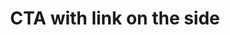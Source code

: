 ---
title: CTA with link on the side
category: Marketing
paid: true
isActive: true
ltr: {"vue":{"vueCss":[],"vueTail":[]},"preview":"function App() {\n    return (\n        <section className=\"py-14\">\n            <div className=\"max-w-screen-xl mx-auto px-4  gap-x-12 justify-between md:flex md:px-8\">\n                <div className=\"max-w-xl\">\n                    <h3 className=\"text-gray-800 text-3xl font-semibold sm:text-4xl\">\n                        Build your SaaS solution with help from our experts\n                    </h3>\n                    <p className=\"mt-3 text-gray-600\">\n                        Duis aute irure dolor in reprehenderit in voluptate velit esse cillum dolore eu fugiat nulla pariatur.\n                    </p>\n                </div>\n                <div className=\"flex-none mt-4 md:mt-0\">\n                    <a href=\"javascript:void(0)\" className=\"inline-block py-2 px-4 text-white font-medium bg-indigo-600 duration-150 hover:bg-indigo-500 active:bg-indigo-700 rounded-lg shadow-md hover:shadow-none\">\n                        Learn more\n                    </a>\n                </div>\n            </div>\n        </section>\n    )\n}","react":{"jsxCss":[],"jsxTail":[{"code":"export default () => {\n    return (\n        <section className=\"py-14\">\n            <div className=\"max-w-screen-xl mx-auto px-4  gap-x-12 justify-between md:flex md:px-8\">\n                <div className=\"max-w-xl\">\n                    <h3 className=\"text-gray-800 text-3xl font-semibold sm:text-4xl\">\n                        Build your SaaS solution with help from our experts\n                    </h3>\n                    <p className=\"mt-3 text-gray-600\">\n                        Duis aute irure dolor in reprehenderit in voluptate velit esse cillum dolore eu fugiat nulla pariatur.\n                    </p>\n                </div>\n                <div className=\"flex-none mt-4 md:mt-0\">\n                    <a href=\"javascript:void(0)\" className=\"inline-block py-2 px-4 text-white font-medium bg-indigo-600 duration-150 hover:bg-indigo-500 active:bg-indigo-700 rounded-lg shadow-md hover:shadow-none\">\n                        Learn more\n                    </a>\n                </div>\n            </div>\n        </section>\n    )\n}","label":"App.jsx"}]}}
rtl: {"vue":{"vueCss":[],"vueTail":[]},"react":{"jsxTail":[{"label":"App.jsx","code":"export default () => {\n    return (\n        <section className=\"py-14\">\n            <div className=\"max-w-screen-xl mx-auto px-4  gap-x-12 justify-between md:flex md:px-8\">\n                <div className=\"max-w-xl\">\n                    <h3 className=\"text-gray-800 text-3xl font-semibold sm:text-4xl\">\n                        قم ببناء منتج SaaS الخاص بك بمساعدة خبرائنا\n                    </h3>\n                    <p className=\"mt-3 text-gray-600\">\n                        هناك حقيقة مثبتة منذ زمن طويل وهي أن المحتوى المقروء لصفحة ما سيلهي القارئ عن التركيز على الشكل الخارجي للنص أو شكل توضع الفقرات في الصفحة التي يقرأها.\n                    </p>\n                </div>\n                <div className=\"flex-none mt-4 md:mt-0\">\n                    <a href=\"javascript:void(0)\" className=\"inline-block py-2 px-4 text-white font-medium bg-indigo-600 duration-150 hover:bg-indigo-500 active:bg-indigo-700 rounded-lg shadow-md hover:shadow-none\">\n                        معرفة المزيد\n                    </a>\n                </div>\n            </div>\n        </section>\n    )\n}"}],"jsxCss":[]},"preview":"function App() {\n    return (\n        <section className=\"py-14\">\n            <div className=\"max-w-screen-xl mx-auto px-4  gap-x-12 justify-between md:flex md:px-8\">\n                <div className=\"max-w-xl\">\n                    <h3 className=\"text-gray-800 text-3xl font-semibold sm:text-4xl\">\n                        قم ببناء منتج SaaS الخاص بك بمساعدة خبرائنا\n                    </h3>\n                    <p className=\"mt-3 text-gray-600\">\n                        هناك حقيقة مثبتة منذ زمن طويل وهي أن المحتوى المقروء لصفحة ما سيلهي القارئ عن التركيز على الشكل الخارجي للنص أو شكل توضع الفقرات في الصفحة التي يقرأها.\n                    </p>\n                </div>\n                <div className=\"flex-none mt-4 md:mt-0\">\n                    <a href=\"javascript:void(0)\" className=\"inline-block py-2 px-4 text-white font-medium bg-indigo-600 duration-150 hover:bg-indigo-500 active:bg-indigo-700 rounded-lg shadow-md hover:shadow-none\">\n                        معرفة المزيد\n                    </a>\n                </div>\n            </div>\n        </section>\n    )\n}"}
slug: /cta-sections
id: 93c900d4-f56e-4072-adbd-636e1d3a29de
created_at: 1670158617556
---